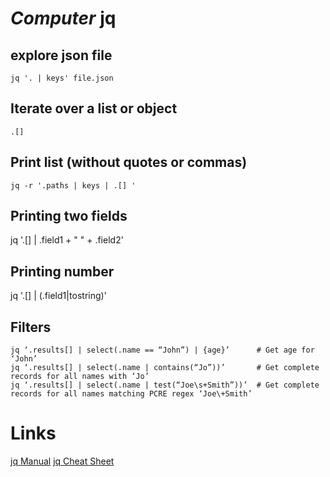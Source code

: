 # *Computer* jq

## explore json file
```
jq '. | keys' file.json
```

## Iterate over a list or object
```
.[]
```

## Print list (without quotes or commas)
```
jq -r '.paths | keys | .[] '
```

## Printing two fields
jq '.[] | .field1 + " " + .field2'

## Printing number
jq '.[] | (.field1|tostring)'

## Filters
```
jq ‘.results[] | select(.name == “John”) | {age}’      # Get age for ‘John’
jq ‘.results[] | select(.name | contains(“Jo”))’       # Get complete records for all names with ‘Jo’
jq ‘.results[] | select(.name | test(“Joe\s+Smith”))’  # Get complete records for all names matching PCRE regex ‘Joe\+Smith’
```

# Links

[jq Manual](https://stedolan.github.io/jq/manual/)
[jq Cheat Sheet](https://lzone.de/cheat-sheet/jq)
